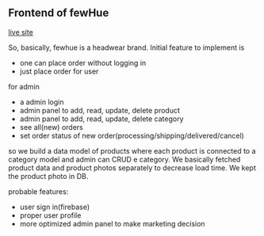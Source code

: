 ## Frontend of fewHue

[live site](https://fewheu.web.app/)

So, basically, fewhue is a headwear brand.
Initial feature to implement is

- one can place order without logging in
- just place order for user

for admin

- a admin login
- admin panel to add, read, update, delete product
- admin panel to add, read, update, delete category
- see all(new) orders
- set order status of new order(processing/shipping/delivered/cancel)

so we build a data model of products where each product is connected to a category model
and admin can CRUD e category. We basically fetched product data and product photos separately to decrease load time.
We kept the product photo in DB.

probable features:

- user sign in(firebase)
- proper user profile
- more optimized admin panel to make marketing decision
